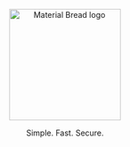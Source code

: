 <p align="center">
    <img width="200" src="https://cdn.discordapp.com/attachments/1300094976155451402/1336280808272433154/Picsart_25-01-05_13-16-49-500-removebg-preview.png?ex=67a33bfb&is=67a1ea7b&hm=599ea98769ca68161927823e5502cb11a32916292f3026279372f30fc73bb658&" alt="Material Bread logo">
</p>

<p align="center">
Simple. Fast. Secure. 
</p>
